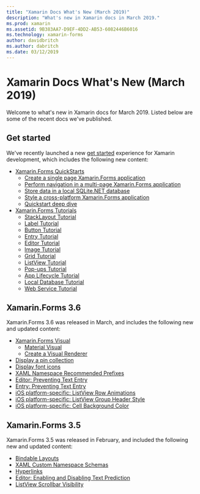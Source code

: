 ```yaml
---
title: "Xamarin Docs What's New (March 2019)"
description: "What's new in Xamarin docs in March 2019."
ms.prod: xamarin
ms.assetid: 9B383AA7-D9EF-4DD2-AB53-6082446B6016
ms.technology: xamarin-forms
author: davidbritch
ms.author: dabritch
ms.date: 03/12/2019
---
```


# Xamarin Docs What's New (March 2019)

Welcome to what's new in Xamarin docs for March 2019. Listed below are some of the recent docs we've published.

## Get started

We've recently launched a new [get started](~/get-started/index.yml) experience for Xamarin development, which includes the following new content:

- [Xamarin.Forms QuickStarts](~/get-started/quickstarts/index.md)
  - [Create a single page Xamarin.Forms application](~/get-started/quickstarts/single-page.md)
  - [Perform navigation in a multi-page Xamarin.Forms application](~/get-started/quickstarts/multi-page.md)
  - [Store data in a local SQLite.NET database](~/get-started/quickstarts/database.md)
  - [Style a cross-platform Xamarin.Forms application](~/get-started/quickstarts/styling.md)
  - [Quickstart deep dive](~/get-started/quickstarts/deepdive.md)
- [Xamarin.Forms Tutorials](~/get-started/tutorials/index.yml)
  - [StackLayout Tutorial](~/get-started/tutorials/stacklayout/index.yml)
  - [Label Tutorial](~/get-started/tutorials/label/index.yml)
  - [Button Tutorial](~/get-started/tutorials/button/index.yml)
  - [Entry Tutorial](~/get-started/tutorials/entry/index.yml)
  - [Editor Tutorial](~/get-started/tutorials/editor/index.yml)
  - [Image Tutorial](~/get-started/tutorials/image/index.yml)
  - [Grid Tutorial](~/get-started/tutorials/grid/index.yml)
  - [ListView Tutorial](~/get-started/tutorials/listview/index.yml)
  - [Pop-ups Tutorial](~/get-started/tutorials/pop-ups/index.yml)
  - [App Lifecycle Tutorial](~/get-started/tutorials/app-lifecycle/index.yml)
  - [Local Database Tutorial](~/get-started/tutorials/local-database/index.yml)
  - [Web Service Tutorial](~/get-started/tutorials/web-service/index.yml)

## Xamarin.Forms 3.6

Xamarin.Forms 3.6 was released in March, and includes the following new and updated content:

- [Xamarin.Forms Visual](~/xamarin-forms/user-interface/visual/index.md)
  - [Material Visual](~/xamarin-forms/user-interface/visual/material-visual.md)
  - [Create a Visual Renderer](~/xamarin-forms/user-interface/visual/create.md)
- [Display a pin collection](~/xamarin-forms/user-interface/map/pins.md#display-a-pin-collection)
- [Display font icons](~/xamarin-forms/user-interface/text/fonts.md#display-font-icons)
- [XAML Namespace Recommended Prefixes](~/xamarin-forms/xaml/custom-prefix.md)
- [Editor: Preventing Text Entry](~/xamarin-forms/user-interface/text/editor.md#preventing-text-entry)
- [Entry: Preventing Text Entry](~/xamarin-forms/user-interface/text/entry.md#preventing-text-entry)
- [iOS platform-specific: ListView Row Animations](~/xamarin-forms/platform/ios/listview-row-animations.md)
- [iOS platform-specific: ListView Group Header Style](~/xamarin-forms/platform/ios/listview-group-header-style.md)
- [iOS platform-specific: Cell Background Color](~/xamarin-forms/platform/ios/cell-background-color.md)

## Xamarin.Forms 3.5

Xamarin.Forms 3.5 was released in February, and included the following new and updated content:

- [Bindable Layouts](~/xamarin-forms/user-interface/layouts/bindable-layouts.md)
- [XAML Custom Namespace Schemas](~/xamarin-forms/xaml/custom-namespace-schemas.md)
- [Hyperlinks](~/xamarin-forms/user-interface/text/label.md#hyperlinks)
- [Editor: Enabling and Disabling Text Prediction](~/xamarin-forms/user-interface/text/editor.md#enabling-and-disabling-text-prediction)
- [ListView Scrollbar Visibility](~/xamarin-forms/user-interface/listview/customizing-list-appearance.md#scrollbar-visibility)
